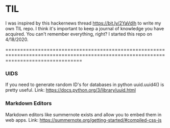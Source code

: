 # TIL

I was inspired by this hackernews thread https://bit.ly/2YaVdlh to write my own TIL repo.  I think it's important to keep a journal of knowledge you have acquired.  You can't remember everything, right?
I started this repo on 4/18/2020.

======================================================================================================================================

### UIDS

If you need to generate random ID's for databases in python uuid.uuid4() is pretty useful.  Link: https://docs.python.org/3/library/uuid.html

### Markdown Editors

Markdown editors like summernote exists and allow you to embed them in web apps. Link: https://summernote.org/getting-started/#compiled-css-js